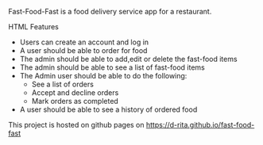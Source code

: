Fast-Food-Fast is a food delivery service app for a restaurant.

HTML Features
- Users can create an account and log in
- A user should be able to order for food
- The admin should be able to add,edit or delete the fast-food items
- The admin should be able to see a list of fast-food items
- The Admin user should be able to do the following:
   - See a list of orders
   - Accept and decline orders
   - Mark orders as completed
- A user should be able to see a history of ordered food

This project is hosted on github pages on https://d-rita.github.io/fast-food-fast
